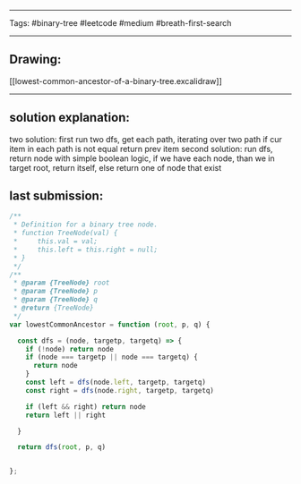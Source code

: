 

----

Tags: #binary-tree #leetcode #medium #breath-first-search

----

## Drawing:
[[lowest-common-ancestor-of-a-binary-tree.excalidraw]]

----


## solution explanation:
two solution: first run two dfs, get each path, iterating over two path if cur item in each path is not equal return prev item
second solution: run dfs, return node with simple boolean logic, if we have each node, than we in target root, return itself,
else return one of node that exist

## last submission:
```javascript
/**
 * Definition for a binary tree node.
 * function TreeNode(val) {
 *     this.val = val;
 *     this.left = this.right = null;
 * }
 */
/**
 * @param {TreeNode} root
 * @param {TreeNode} p
 * @param {TreeNode} q
 * @return {TreeNode}
 */
var lowestCommonAncestor = function (root, p, q) {

  const dfs = (node, targetp, targetq) => {
    if (!node) return node
    if (node === targetp || node === targetq) {
      return node
    }
    const left = dfs(node.left, targetp, targetq)
    const right = dfs(node.right, targetp, targetq)

    if (left && right) return node
    return left || right

  }

  return dfs(root, p, q)


};
```



